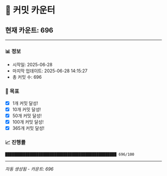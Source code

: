 # 🔢 커밋 카운터

## 현재 카운트: 696

---

### 📊 정보
- 시작일: 2025-06-28
- 마지막 업데이트: 2025-06-28 14:15:27
- 총 커밋 수: 696

### 🎯 목표
- [x] 1개 커밋 달성!
- [x] 10개 커밋 달성!
- [x] 50개 커밋 달성!
- [x] 100개 커밋 달성!
- [x] 365개 커밋 달성!

### 📈 진행률
```
██████████████████████████████████████████████████ 696/100
```

---
*자동 생성됨 - 카운트: 696*
